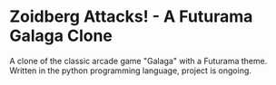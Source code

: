 # Zoidberg Attacks! - A Futurama Galaga Clone
 A clone of the classic arcade game "Galaga" with a Futurama theme. Written in the python programming language, project is ongoing.
